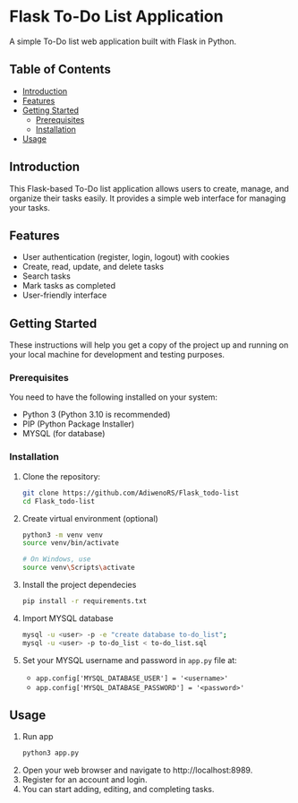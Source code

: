 # Flask To-Do List Application

A simple To-Do list web application built with Flask in Python.

## Table of Contents

- [Introduction](#introduction)
- [Features](#features)
- [Getting Started](#getting-started)
  - [Prerequisites](#prerequisites)
  - [Installation](#installation)
- [Usage](#usage)

## Introduction

This Flask-based To-Do list application allows users to create, manage, and organize their tasks easily. It provides a simple web interface for managing your tasks.

## Features

- User authentication (register, login, logout) with cookies
- Create, read, update, and delete tasks
- Search tasks
- Mark tasks as completed
- User-friendly interface

## Getting Started

These instructions will help you get a copy of the project up and running on your local machine for development and testing purposes.

### Prerequisites

You need to have the following installed on your system:

- Python 3 (Python 3.10 is recommended)
- PIP (Python Package Installer)
- MYSQL (for database)

### Installation

1. Clone the repository:

   ```bash
   git clone https://github.com/AdiwenoRS/Flask_todo-list
   cd Flask_todo-list

2. Create virtual environment (optional)
   ```bash
   python3 -m venv venv
   source venv/bin/activate
   
   # On Windows, use
   source venv\Scripts\activate

3. Install the project dependecies
   ```bash
   pip install -r requirements.txt

4. Import MYSQL database
   ```bash
   mysql -u <user> -p -e "create database to-do_list";
   mysql -u <user> -p to-do_list < to-do_list.sql

5. Set your MYSQL username and password in `app.py` file at:
   - `app.config['MYSQL_DATABASE_USER'] = '<username>'`
   - `app.config['MYSQL_DATABASE_PASSWORD'] = '<password>'`

## Usage

1. Run app
   ```bash
   python3 app.py
3. Open your web browser and navigate to http://localhost:8989.
4. Register for an account and login.
5. You can start adding, editing, and completing tasks.
